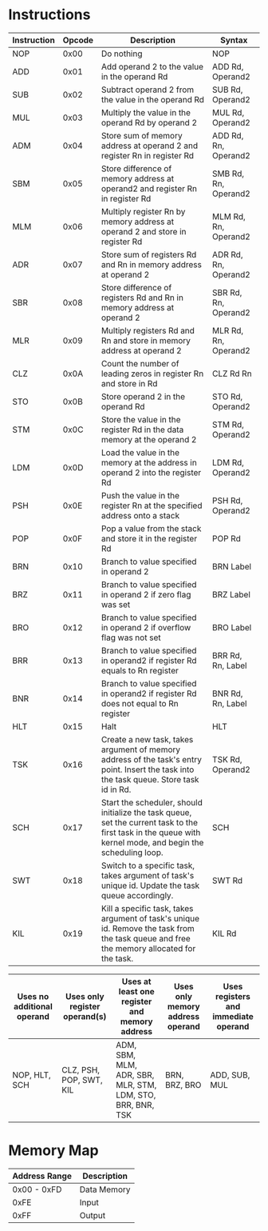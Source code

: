 # Instructions


| Instruction | Opcode | Description                                                                                                                                                 | Syntax               |
|-------------|--------|-------------------------------------------------------------------------------------------------------------------------------------------------------------|----------------------|
| NOP         | 0x00   | Do nothing                                                                                                                                                  | NOP                  |
| ADD         | 0x01   | Add operand 2 to the value in the operand Rd                                                                                                                | ADD Rd, Operand2     |
| SUB         | 0x02   | Subtract operand 2 from the value in the operand Rd                                                                                                         | SUB Rd, Operand2     |
| MUL         | 0x03   | Multiply the value in the operand Rd by operand 2                                                                                                           | MUL Rd, Operand2     |
| ADM         | 0x04   | Store sum of memory address at operand 2 and register Rn in register Rd                                                                                     | ADD Rd, Rn, Operand2 |
| SBM         | 0x05   | Store difference of memory address at operand2 and register Rn in register Rd                                                                               | SMB Rd, Rn, Operand2 |
| MLM         | 0x06   | Multiply register Rn by memory address at operand 2 and store in register Rd                                                                                | MLM Rd, Rn, Operand2 |
| ADR         | 0x07   | Store sum of registers Rd and Rn in memory address at operand 2                                                                                             | ADR Rd, Rn, Operand2 |
| SBR         | 0x08   | Store difference of registers Rd and Rn in memory address at operand 2                                                                                      | SBR Rd, Rn, Operand2 |
| MLR         | 0x09   | Multiply registers Rd and Rn and store in memory address at operand 2                                                                                       | MLR Rd, Rn, Operand2 |
| CLZ         | 0x0A   | Count the number of leading zeros in register Rn and store in Rd                                                                                            | CLZ Rd Rn            |
| STO         | 0x0B   | Store operand 2 in the operand Rd                                                                                                                           | STO Rd, Operand2     |
| STM         | 0x0C   | Store the value in the register Rd in the data memory at the operand 2                                                                                      | STM Rd, Operand2     |
| LDM         | 0x0D   | Load the value in the memory at the address in operand 2 into the register Rd                                                                               | LDM Rd, Operand2     |
| PSH         | 0x0E   | Push the value in the register Rn at the specified address onto a stack                                                                                     | PSH Rd, Operand2     |
| POP         | 0x0F   | Pop a value from the stack and store it in the register Rd                                                                                                  | POP Rd               |
| BRN         | 0x10   | Branch to value specified in operand 2                                                                                                                      | BRN Label            |
| BRZ         | 0x11   | Branch to value specified in operand 2 if zero flag was set                                                                                                 | BRZ Label            |
| BRO         | 0x12   | Branch to value specified in operand 2 if overflow flag was not set                                                                                         | BRO Label            |
| BRR         | 0x13   | Branch to value specified in operand2 if register Rd equals to Rn register                                                                                  | BRR Rd, Rn, Label    |
| BNR         | 0x14   | Branch to value specified in operand2 if register Rd does not equal to Rn register                                                                          | BNR Rd, Rn, Label    |
| HLT         | 0x15   | Halt                                                                                                                                                        | HLT                  |
| TSK         | 0x16   | Create a new task, takes argument of memory address of the task's entry point. Insert the task into the task queue. Store task id in Rd.                    | TSK Rd, Operand2     |
| SCH         | 0x17   | Start the scheduler, should initialize the task queue, set the current task to the first task in the queue with kernel mode, and begin the scheduling loop. | SCH                  |
| SWT         | 0x18   | Switch to a specific task, takes argument of task's unique id. Update the task queue accordingly.                                                           | SWT Rd               |
| KIL         | 0x19   | Kill a specific task, takes argument of task's unique id. Remove the task from the task queue and free the memory allocated for the task.                   | KIL Rd               |

| Uses no additional operand | Uses only register operand(s) | Uses at least one register and memory address              | Uses only memory address operand | Uses registers and immediate operand |
|----------------------------|-------------------------------|------------------------------------------------------------|----------------------------------|--------------------------------------|
| NOP, HLT, SCH              | CLZ, PSH, POP, SWT, KIL       | ADM, SBM, MLM, ADR, SBR, MLR, STM, LDM, STO, BRR, BNR, TSK | BRN, BRZ, BRO                    | ADD, SUB, MUL                        |


# Memory Map

| Address Range | Description              |
|---------------|--------------------------|
| 0x00 - 0xFD   | Data Memory              |
| 0xFE          | Input                    |
| 0xFF          | Output                   |